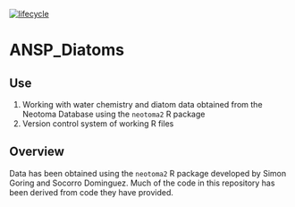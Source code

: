 [![lifecycle](https://img.shields.io/badge/lifecycle-superseded-orange.svg)](https://github.com/NeotomaDB/Workshops)
# ANSP_Diatoms

## Use
1. Working with water chemistry and diatom data obtained from the Neotoma Database using the `neotoma2` R package
2. Version control system of working R files

## Overview
Data has been obtained using the `neotoma2` R package developed by Simon Goring and Socorro Dominguez. Much of the code in this repository has been derived from code they have provided. 
